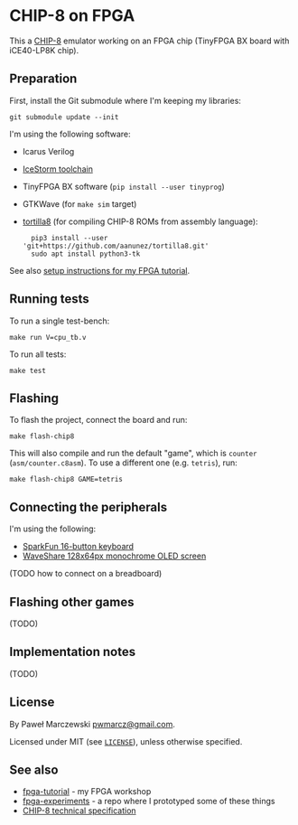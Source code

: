 # CHIP-8 on FPGA

This a [CHIP-8](https://en.wikipedia.org/wiki/CHIP-8) emulator working on an
FPGA chip (TinyFPGA BX board with iCE40-LP8K chip).

## Preparation

First, install the Git submodule where I'm keeping my libraries:

    git submodule update --init

I'm using the following software:

* Icarus Verilog
* [IceStorm toolchain](http://www.clifford.at/icestorm/)
* TinyFPGA BX software (`pip install --user tinyprog`)
* GTKWave (for `make sim` target)
* [tortilla8](https://github.com/aanunez/tortilla8/tree/master/tortilla8) (for
  compiling CHIP-8 ROMs from assembly language):

        pip3 install --user 'git+https://github.com/aanunez/tortilla8.git'
        sudo apt install python3-tk

See also [setup instructions for my FPGA tutorial](https://pwmarcz.github.io/fpga-tutorial/fpga.html).

## Running tests

To run a single test-bench:

    make run V=cpu_tb.v

To run all tests:

    make test

## Flashing

To flash the project, connect the board and run:

    make flash-chip8

This will also compile and run the default "game", which is `counter`
(`asm/counter.c8asm`). To use a different one (e.g. `tetris`), run:

    make flash-chip8 GAME=tetris

## Connecting the peripherals

I'm using the following:

* [SparkFun 16-button keyboard](https://www.sparkfun.com/products/14881)
* [WaveShare 128x64px monochrome OLED screen](https://www.waveshare.com/0.96inch-oled-b.htm)

(TODO how to connect on a breadboard)

## Flashing other games

(TODO)

## Implementation notes

(TODO)

## License

By Paweł Marczewski <pwmarcz@gmail.com>.

Licensed under MIT (see [`LICENSE`](LICENSE)), unless otherwise specified.

## See also

* [fpga-tutorial](https://github.com/pwmarcz/fpga-tutorial) - my FPGA workshop
* [fpga-experiments](https://github.com/pwmarcz/fpga-experiments) - a repo where I prototyped some of these things
* [CHIP-8 technical specification](http://devernay.free.fr/hacks/chip8/C8TECH10.HTM)
